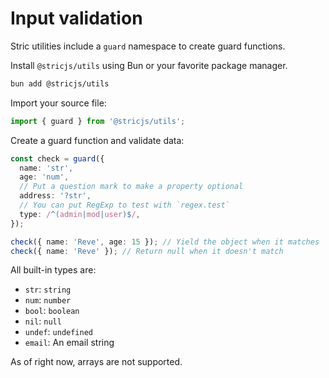 # Input validation

Stric utilities include a `guard` namespace to create guard functions.

Install `@stricjs/utils` using Bun or your favorite package manager.

```bash
bun add @stricjs/utils
```

Import your source file:

```typescript
import { guard } from '@stricjs/utils';
```

Create a guard function and validate data:

```typescript
const check = guard({
  name: 'str',
  age: 'num',
  // Put a question mark to make a property optional
  address: '?str',
  // You can put RegExp to test with `regex.test`
  type: /^(admin|mod|user)$/,
});

check({ name: 'Reve', age: 15 }); // Yield the object when it matches
check({ name: 'Reve' }); // Return null when it doesn't match
```

All built-in types are:

- `str`: `string`
- `num`: `number`
- `bool`: `boolean`
- `nil`: `null`
- `undef`: `undefined`
- `email`: An email string

As of right now, arrays are not supported.
